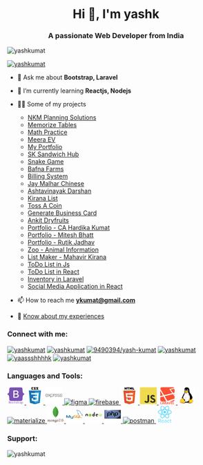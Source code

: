 <h1 align="center">Hi 👋, I'm yashk</h1>
<h3 align="center">A passionate Web Developer from India</h3>

<p align="left"> <img src="https://komarev.com/ghpvc/?username=yashkumat&label=Profile%20views&color=0e75b6&style=flat" alt="yashkumat" /> </p>

<p align="left"> <a href="https://twitter.com/yashkumat" target="blank"><img src="https://img.shields.io/twitter/follow/yashkumat?logo=twitter&style=for-the-badge" alt="yashkumat" /></a> </p>


- 💬 Ask me about **Bootstrap, Laravel**
- 🌱 I’m currently learning **Reactjs, Nodejs**

- 👨‍💻 Some of my projects
  - [NKM Planning Solutions](http://nkmplanning.com) 
  - [Memorize Tables](https://yashkumat.github.io/memorize_tables) 
  - [Math Practice](https://yashkumat.github.io/MathPractice) 
  - [Meera EV](https://yashkumat.github.io/meeraevs) 
  - [My Portfolio](https://yashkumat.github.io/yashkumat) 
  - [SK Sandwich Hub](https://yashkumat.github.io/sks)
  - [Snake Game](https://yashkumat.github.io/js-game)
  - [Bafna Farms](https://yashkumat.github.io/bafnaFarms)
  - [Billing System](https://yashkumat.github.io/BillingSystem)
  - [Jay Malhar Chinese](https://yashkumat.github.io/jay_malhar)
  - [Ashtavinayak Darshan](https://yashkumat.github.io/ashtavinayak-darshan/)
  - [Kirana List](https://yashkumat.github.io/list)
  - [Toss A Coin](https://yashkumat.github.io/tossACoin)
  - [Generate Business Card](https://yashkumat.github.io/businessCard)
  - [Ankit Dryfruits](https://yashkumat.github.io/AnkitDryFruits)
  - [Portfolio - CA Hardika Kumat](https://yashkumat.github.io/CAHardikaKumat)
  - [Portfolio - Mitesh Bhatt](https://miteshbhatt.github.io/miteshbhatt/)
  - [Portfolio - Rutik Jadhav](https://rutik-jadhav.herokuapp.com/)
  - [Zoo - Animal Information](https://yashkumat.github.io/my-zoo)
  - [List Maker - Mahavir Kirana](https://yashkumat.github.io/MahavirKirana)
  - [ToDo List in Js](https://yashkumat.github.io/ToDoList)
  - [ToDo List in React](https://github.com/yashkumat/React-Firebase-todolist)
  - [Inventory in Laravel](https://github.com/yashkumat/laravel-inventory)
  - [Social Media Application in React](https://readresearch-88.web.app/)



- 📫 How to reach me **ykumat@gmail.com**

- 📄 [Know about my experiences](https://drive.google.com/file/d/1B5p-hkEPkAMOKGJ-085BWmL8KjeeLuW-/view?usp=sharing)

<h3 align="left">Connect with me:</h3>
<p align="left">
<a href="https://twitter.com/yashkumat" target="blank"><img align="center" src="https://raw.githubusercontent.com/rahuldkjain/github-profile-readme-generator/master/src/images/icons/Social/twitter.svg" alt="yashkumat" height="30" width="40" /></a>
<a href="https://linkedin.com/in/yashkumat" target="blank"><img align="center" src="https://raw.githubusercontent.com/rahuldkjain/github-profile-readme-generator/master/src/images/icons/Social/linked-in-alt.svg" alt="yashkumat" height="30" width="40" /></a>
<a href="https://stackoverflow.com/users/9490394/yash-kumat" target="blank"><img align="center" src="https://raw.githubusercontent.com/rahuldkjain/github-profile-readme-generator/master/src/images/icons/Social/stack-overflow.svg" alt="9490394/yash-kumat" height="30" width="40" /></a>
<a href="https://fb.com/yashkumat" target="blank"><img align="center" src="https://raw.githubusercontent.com/rahuldkjain/github-profile-readme-generator/master/src/images/icons/Social/facebook.svg" alt="yashkumat" height="30" width="40" /></a>
<a href="https://instagram.com/yaassshhhhk" target="blank"><img align="center" src="https://raw.githubusercontent.com/rahuldkjain/github-profile-readme-generator/master/src/images/icons/Social/instagram.svg" alt="yaassshhhhk" height="30" width="40" /></a>
<a href="https://www.hackerrank.com/yashkumat" target="blank"><img align="center" src="https://raw.githubusercontent.com/rahuldkjain/github-profile-readme-generator/master/src/images/icons/Social/hackerrank.svg" alt="yashkumat" height="30" width="40" /></a>
</p>

<h3 align="left">Languages and Tools:</h3>
<p align="left"> <a href="https://getbootstrap.com" target="_blank" rel="noreferrer"> <img src="https://raw.githubusercontent.com/devicons/devicon/master/icons/bootstrap/bootstrap-plain-wordmark.svg" alt="bootstrap" width="40" height="40"/> </a> <a href="https://www.w3schools.com/css/" target="_blank" rel="noreferrer"> <img src="https://raw.githubusercontent.com/devicons/devicon/master/icons/css3/css3-original-wordmark.svg" alt="css3" width="40" height="40"/> </a> <a href="https://expressjs.com" target="_blank" rel="noreferrer"> <img src="https://raw.githubusercontent.com/devicons/devicon/master/icons/express/express-original-wordmark.svg" alt="express" width="40" height="40"/> </a> <a href="https://www.figma.com/" target="_blank" rel="noreferrer"> <img src="https://www.vectorlogo.zone/logos/figma/figma-icon.svg" alt="figma" width="40" height="40"/> </a> <a href="https://firebase.google.com/" target="_blank" rel="noreferrer"> <img src="https://www.vectorlogo.zone/logos/firebase/firebase-icon.svg" alt="firebase" width="40" height="40"/> </a> <a href="https://www.w3.org/html/" target="_blank" rel="noreferrer"> <img src="https://raw.githubusercontent.com/devicons/devicon/master/icons/html5/html5-original-wordmark.svg" alt="html5" width="40" height="40"/> </a> <a href="https://developer.mozilla.org/en-US/docs/Web/JavaScript" target="_blank" rel="noreferrer"> <img src="https://raw.githubusercontent.com/devicons/devicon/master/icons/javascript/javascript-original.svg" alt="javascript" width="40" height="40"/> </a> <a href="https://laravel.com/" target="_blank" rel="noreferrer"> <img src="https://raw.githubusercontent.com/devicons/devicon/master/icons/laravel/laravel-plain-wordmark.svg" alt="laravel" width="40" height="40"/> </a> <a href="https://www.linux.org/" target="_blank" rel="noreferrer"> <img src="https://raw.githubusercontent.com/devicons/devicon/master/icons/linux/linux-original.svg" alt="linux" width="40" height="40"/> </a> <a href="https://materializecss.com/" target="_blank" rel="noreferrer"> <img src="https://raw.githubusercontent.com/prplx/svg-logos/5585531d45d294869c4eaab4d7cf2e9c167710a9/svg/materialize.svg" alt="materialize" width="40" height="40"/> </a> <a href="https://www.mongodb.com/" target="_blank" rel="noreferrer"> <img src="https://raw.githubusercontent.com/devicons/devicon/master/icons/mongodb/mongodb-original-wordmark.svg" alt="mongodb" width="40" height="40"/> </a> <a href="https://www.mysql.com/" target="_blank" rel="noreferrer"> <img src="https://raw.githubusercontent.com/devicons/devicon/master/icons/mysql/mysql-original-wordmark.svg" alt="mysql" width="40" height="40"/> </a> <a href="https://nodejs.org" target="_blank" rel="noreferrer"> <img src="https://raw.githubusercontent.com/devicons/devicon/master/icons/nodejs/nodejs-original-wordmark.svg" alt="nodejs" width="40" height="40"/> </a> <a href="https://www.php.net" target="_blank" rel="noreferrer"> <img src="https://raw.githubusercontent.com/devicons/devicon/master/icons/php/php-original.svg" alt="php" width="40" height="40"/> </a> <a href="https://postman.com" target="_blank" rel="noreferrer"> <img src="https://www.vectorlogo.zone/logos/getpostman/getpostman-icon.svg" alt="postman" width="40" height="40"/> </a> <a href="https://reactjs.org/" target="_blank" rel="noreferrer"> <img src="https://raw.githubusercontent.com/devicons/devicon/master/icons/react/react-original-wordmark.svg" alt="react" width="40" height="40"/> </a> </p>

<h3 align="left">Support:</h3>
<p><a href="https://www.buymeacoffee.com/yashkumat"> <img align="left" src="https://cdn.buymeacoffee.com/buttons/v2/default-yellow.png" height="50" width="210" alt="yashkumat" /></a></p><br><br>
